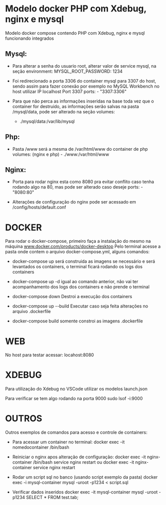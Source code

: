 # Modelo docker PHP com Xdebug, nginx e mysql
Modelo docker compose contendo PHP com Xdebug, nginx e mysql funcionando integrados

## Mysql:
- Para alterar a senha do usuario root, alterar valor de service mysql, na seção
    environment:
      MYSQL_ROOT_PASSWORD: 1234

- Foi redirecionado a porta 3306 do container mysql para 3307 do host, sendo assim para fazer conexão por exemplo no MySQL Workbench no host utilizar IP localhost Port 3307
    ports: 
        - "3307:3306"

- Para que não perca as informações inseridas na base toda vez que o container for destruido, as informações serão salvas na pasta /mysql/data, pode ser alterado na seção
    volumes: 
    - ./mysql/data:/var/lib/mysql

## Php:
- Pasta /www será a mesma de /var/html/www do container de php
    volumes: (nginx e php)
        - ./www:/var/html/www

## Nginx:
- Porta para rodar nginx esta como 8080 pra evitar conflito caso tenha rodando algo na 80, mas pode ser alterado caso deseje
    ports:
        - "8080:80"

- Alterações de configuração do nginx pode ser acessado em /config/hosts/default.conf

# DOCKER

Para rodar o docker-compose, primeiro faça a instalação do mesmo na máquina www.docker.com/products/docker-desktop
Pelo terminal acesse a pasta onde contem o arquivo docker-compose.yml, alguns comandos:

- docker-compose up
será construida as imagens se necessário e será levantados os containers, o terminal ficará rodando os logs dos containers

- docker-compose up -d
igual ao comando anterior, não vai ter acompanhamento dos logs dos containers e não prende o terminal

- docker-compose down
Destroi a execução dos containers

- docker-compose up --build
Executar caso seja feita alterações no arquivo .dockerfile

- docker-compose build
somente constroi as imagens .dockerfile

# WEB

No host para testar acessar:
locahost:8080

# XDEBUG

Para utilização do Xdebug no VSCode utilizar os modelos launch.json

Para verificar se tem algo rodando na porta 9000
sudo lsof -i:9000

# OUTROS

Outros exemplos de comandos para acesso e controle de containers:

- Para acessar um container no terminal:
docker exec -it nomedocontainer /bin/bash

- Reiniciar o nginx apos alteração de configuração:
docker exec -it nginx-container /bin/bash
service nginx restart
ou
docker exec -it nginx-container service nginx restart

- Rodar um script sql no banco (usando script exemplo da pasta)
docker exec -i mysql-container mysql -uroot -p1234 < script.sql

- Verificar dados inseridos
docker exec -it mysql-container mysql -uroot -p1234
SELECT * FROM test.tab;